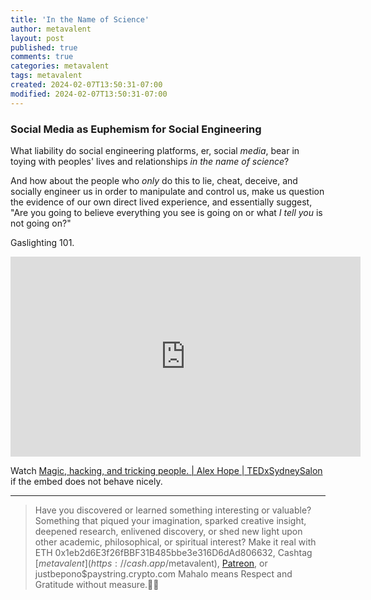 ```yaml
---
title: 'In the Name of Science'
author: metavalent
layout: post
published: true
comments: true
categories: metavalent
tags: metavalent
created: 2024-02-07T13:50:31-07:00
modified: 2024-02-07T13:50:31-07:00
---
```


### Social Media as Euphemism for Social Engineering

What liability do social engineering platforms, er, social *media*, bear in toying with peoples' lives and relationships *in the name of science*?

And how about the people who *only* do this to lie, cheat, deceive, and socially engineer us in order to manipulate and control us, make us question the evidence of our own direct lived experience, and essentially suggest, "Are you going to believe everything you see is going on or what *I tell you* is not going on?"

Gaslighting 101.

<!-- YouTube Player -->
<iframe id="ytplayer" type="text/html" class="center" loading=”lazy” width="560" height="320"
  src="https://www.youtube.com/embed/IAhpDno8EIk?autoplay=1"
  frameborder="0"></iframe>

Watch [Magic, hacking, and tricking people. | Alex Hope | TEDxSydneySalon](https://youtu.be/IAhpDno8EIk) if the embed does not behave nicely.

---
> Have you discovered or learned something interesting or valuable? Something that piqued your imagination, sparked creative insight, deepened research, enlivened discovery, or shed new light upon other academic, philosophical, or spiritual interest? Make it real with ETH 0x1eb2d6E3f26fBBF31B485bbe3e316D6dAd806632, Cashtag [$metavalent](https://cash.app/$metavalent), [Patreon](https://patreon.com/metavalent), or justbepono$paystring.crypto.com Mahalo means Respect and Gratitude without measure.🙏🏼
